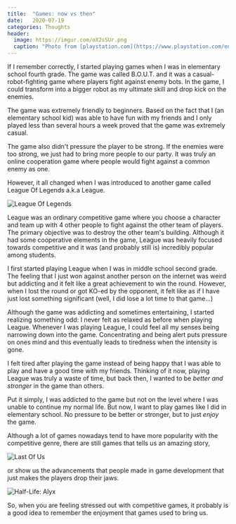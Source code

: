 ```yaml
---
title:  "Games: now vs then"
date:   2020-07-19
categories: Thoughts
header:
  image: https://imgur.com/oX2sSUr.png
  caption: "Photo from [playstation.com](https://www.playstation.com/en-us/games/tom-clancys-rainbow-six-siege-ps4/beginners-guide-to-rainbow-six-siege/)"
---
```


If I remember correctly, I started playing games when I was in elementary school fourth grade.
The game was called B.O.U.T. and it was a casual-robot-fighting game where players fight against enemy bots.
In the game, I could transform into a bigger robot as my ultimate skill and drop kick on the enemies.

The game was extremely friendly to beginners.
Based on the fact that I (an elementary school kid) was able to have fun with my friends and I only played less than several hours a week proved that the game was extremely casual.

The game also didn't pressure the player to be strong.
If the enemies were too strong, we just had to bring more people to our party.
It was truly an online cooperation game where people would fight against a common enemy as one.

However, it all changed when I was introduced to another game called League Of Legends a.k.a League.

![League Of Legends](https://imgur.com/DwIB6yX.png)

League was an ordinary competitive game where you choose a character and team up with 4 other people to fight against the other team of players.
The primary objective was to destroy the other team's building.
Although it had some cooperative elements in the game, League was heavily focused towards competitive and it was (and probably still is) incredibly popular among students.

I first started playing League when I was in middle school second grade.
The feeling that I just won against another person on the internet was weird but addicting and it felt like a great achievement to win the round.
However, when I lost the round or got KO-ed by the opponent, it felt like as if I have just lost something significant (well, I did lose a lot time to that game...)

Although the game was addicting and sometimes entertaining, I started realizing something odd: 
I never felt as relaxed as before when playing League.
Whenever I was playing League, I could feel all my senses being narrowing down into the game.
Concentrating and being alert puts pressure on ones mind and this eventually leads to tiredness when the intensity is gone.

I felt tired after playing the game instead of being happy that I was able to play and have a good time with my friends.
Thinking of it now, playing League was truly a waste of time, but back then, I wanted to be *better and stronger* in the game than others.

Put it simply, I was addicted to the game but not on the level where I was unable to continue my normal life.
But now, I want to play games like I did in elementary school.
No pressure to be better or stronger, but to just *enjoy* the game.

Although a lot of games nowadays tend to have more popularity with the competitive genre, 
there are still games that tells us an amazing story,

![Last Of Us](https://imgur.com/0PHZ1fr.png)

or show us the advancements that people made in game development that just makes the players drop their jaws.

![Half-Life: Alyx](https://imgur.com/W7NPedg.png)

So, when you are feeling stressed out with competitive games, it probably is a good idea to remember the enjoyment that games used to bring us.